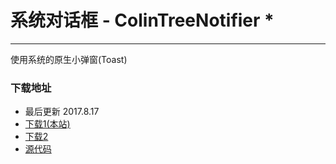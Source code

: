 # 系统对话框 - ColinTreeNotifier *

---

使用系统的原生小弹窗(Toast)

### 下载地址
* 最后更新 2017.8.17
* <a href="/aix/cn.colintree.aix.ColinTreeNotifier.aix" target="_blank">下载1(本站)</a>
* [下载2](https://raw.githubusercontent.com/OpenSourceAIX/ColinTreeNotifier/master/cn.colintree.aix.ColinTreeNotifier.aix)
* [源代码](https://github.com/OpenSourceAIX/ColinTreeNotifier)